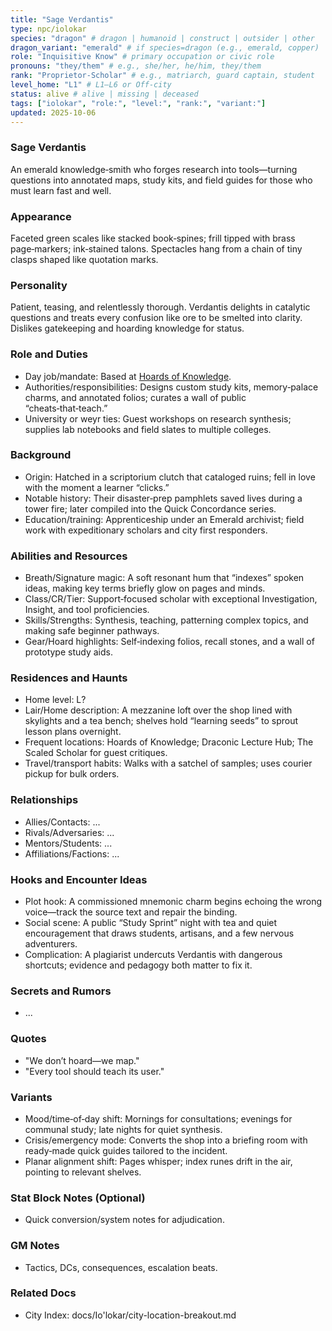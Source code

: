 ```yaml
---
title: "Sage Verdantis"
type: npc/iolokar
species: "dragon" # dragon | humanoid | construct | outsider | other
dragon_variant: "emerald" # if species=dragon (e.g., emerald, copper)
role: "Inquisitive Know" # primary occupation or civic role
pronouns: "they/them" # e.g., she/her, he/him, they/them
rank: "Proprietor‑Scholar" # e.g., matriarch, guard captain, student
level_home: "L1" # L1–L6 or Off‑city
status: alive # alive | missing | deceased
tags: ["iolokar", "role:", "level:", "rank:", "variant:"]
updated: 2025-10-06
---
```

### Sage Verdantis

An emerald knowledge‑smith who forges research into tools—turning questions into annotated maps, study kits, and field guides for those who must learn fast and well.

### Appearance

Faceted green scales like stacked book‑spines; frill tipped with brass page‑markers; ink‑stained talons. Spectacles hang from a chain of tiny clasps shaped like quotation marks.

### Personality

Patient, teasing, and relentlessly thorough. Verdantis delights in catalytic questions and treats every confusion like ore to be smelted into clarity. Dislikes gatekeeping and hoarding knowledge for status.

### Role and Duties

- Day job/mandate: Based at [Hoards of Knowledge](docs/Io'lokar/Locations/hoards-of-knowledge.md).
- Authorities/responsibilities: Designs custom study kits, memory‑palace charms, and annotated folios; curates a wall of public “cheats‑that‑teach.”
- University or weyr ties: Guest workshops on research synthesis; supplies lab notebooks and field slates to multiple colleges.

### Background

- Origin: Hatched in a scriptorium clutch that cataloged ruins; fell in love with the moment a learner “clicks.”
- Notable history: Their disaster‑prep pamphlets saved lives during a tower fire; later compiled into the Quick Concordance series.
- Education/training: Apprenticeship under an Emerald archivist; field work with expeditionary scholars and city first responders.

### Abilities and Resources

- Breath/Signature magic: A soft resonant hum that “indexes” spoken ideas, making key terms briefly glow on pages and minds.
- Class/CR/Tier: Support‑focused scholar with exceptional Investigation, Insight, and tool proficiencies.
- Skills/Strengths: Synthesis, teaching, patterning complex topics, and making safe beginner pathways.
- Gear/Hoard highlights: Self‑indexing folios, recall stones, and a wall of prototype study aids.

### Residences and Haunts

- Home level: L?
- Lair/Home description: A mezzanine loft over the shop lined with skylights and a tea bench; shelves hold “learning seeds” to sprout lesson plans overnight.
- Frequent locations: Hoards of Knowledge; Draconic Lecture Hub; The Scaled Scholar for guest critiques.
- Travel/transport habits: Walks with a satchel of samples; uses courier pickup for bulk orders.

### Relationships

- Allies/Contacts: ...
- Rivals/Adversaries: ...
- Mentors/Students: ...
- Affiliations/Factions: ...

### Hooks and Encounter Ideas

- Plot hook: A commissioned mnemonic charm begins echoing the wrong voice—track the source text and repair the binding.
- Social scene: A public “Study Sprint” night with tea and quiet encouragement that draws students, artisans, and a few nervous adventurers.
- Complication: A plagiarist undercuts Verdantis with dangerous shortcuts; evidence and pedagogy both matter to fix it.

### Secrets and Rumors

- ...

### Quotes

- "We don’t hoard—we map."
- "Every tool should teach its user."

### Variants

- Mood/time‑of‑day shift: Mornings for consultations; evenings for communal study; late nights for quiet synthesis.
- Crisis/emergency mode: Converts the shop into a briefing room with ready‑made quick guides tailored to the incident.
- Planar alignment shift: Pages whisper; index runes drift in the air, pointing to relevant shelves.

### Stat Block Notes (Optional)

- Quick conversion/system notes for adjudication.

### GM Notes

- Tactics, DCs, consequences, escalation beats.

### Related Docs

- City Index: docs/Io'lokar/city-location-breakout.md
